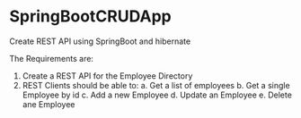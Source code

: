 # SpringBootCRUDApp
Create REST API using SpringBoot and hibernate

The Requirements are:

1. Create a REST API for the Employee Directory
2. REST Clients should be able to:
  a. Get a list of employees
  b. Get a single Employee by id
  c. Add a new Employee
  d. Update an Employee
  e. Delete ane Employee
